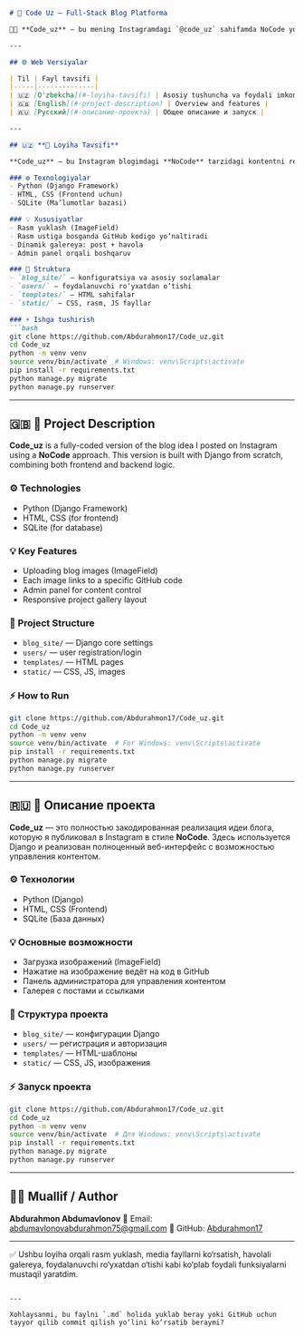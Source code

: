 ````markdown
# 🚀 Code Uz — Full-Stack Blog Platforma

🧑‍💻 **Code_uz** — bu mening Instagramdagi `@code_uz` sahifamda NoCode yondashuvida ko‘rsatgan loyihamning **kod orqali to‘liq yozilgan versiyasi**. Loyihada frontend va backend qismlar **Django framework** asosida yaratilgan.

---

## 🌐 Web Versiyalar

| Til | Fayl tavsifi |
|-----|--------------|
| 🇺🇿 [O'zbekcha](#-loyiha-tavsifi) | Asosiy tushuncha va foydali imkoniyatlar |
| 🇬🇧 [English](#-project-description) | Overview and features |
| 🇷🇺 [Русский](#-описание-проекта) | Общее описание и запуск |

---

## 🇺🇿 **📝 Loyiha Tavsifi**

**Code_uz** — bu Instagram blogimdagi **NoCode** tarzidagi kontentni real, **kodlangan shaklda** qayta yaratgan loyiham. Maqsadim — oddiy sahifalarni to‘liq web-platformaga aylantirish va Djangoda ishlashni chuqurlashtirish.

### ⚙️ Texnologiyalar
- Python (Django Framework)
- HTML, CSS (Frontend uchun)
- SQLite (Ma’lumotlar bazasi)

### 💡 Xususiyatlar
- Rasm yuklash (ImageField)
- Rasm ustiga bosganda GitHub kodigo yo‘naltiradi
- Dinamik galereya: post + havola
- Admin panel orqali boshqaruv

### 📁 Struktura
- `blog_site/` — konfiguratsiya va asosiy sozlamalar
- `users/` — foydalanuvchi ro‘yxatdan o‘tishi
- `templates/` — HTML sahifalar
- `static/` — CSS, rasm, JS fayllar

### ⚡ Ishga tushirish
```bash
git clone https://github.com/Abdurahmon17/Code_uz.git
cd Code_uz
python -m venv venv
source venv/bin/activate  # Windows: venv\Scripts\activate
pip install -r requirements.txt
python manage.py migrate
python manage.py runserver
````

---

## 🇬🇧 **📝 Project Description**

**Code\_uz** is a fully-coded version of the blog idea I posted on Instagram using a **NoCode** approach. This version is built with Django from scratch, combining both frontend and backend logic.

### ⚙️ Technologies

* Python (Django Framework)
* HTML, CSS (for frontend)
* SQLite (for database)

### 💡 Key Features

* Uploading blog images (ImageField)
* Each image links to a specific GitHub code
* Admin panel for content control
* Responsive project gallery layout

### 📁 Project Structure

* `blog_site/` — Django core settings
* `users/` — user registration/login
* `templates/` — HTML pages
* `static/` — CSS, JS, images

### ⚡ How to Run

```bash
git clone https://github.com/Abdurahmon17/Code_uz.git
cd Code_uz
python -m venv venv
source venv/bin/activate  # For Windows: venv\Scripts\activate
pip install -r requirements.txt
python manage.py migrate
python manage.py runserver
```

---

## 🇷🇺 **📝 Описание проекта**

**Code\_uz** — это полностью закодированная реализация идеи блога, которую я публиковал в Instagram в стиле **NoCode**. Здесь используется Django и реализован полноценный веб-интерфейс с возможностью управления контентом.

### ⚙️ Технологии

* Python (Django)
* HTML, CSS (Frontend)
* SQLite (База данных)

### 💡 Основные возможности

* Загрузка изображений (ImageField)
* Нажатие на изображение ведёт на код в GitHub
* Панель администратора для управления контентом
* Галерея с постами и ссылками

### 📁 Структура проекта

* `blog_site/` — конфигурации Django
* `users/` — регистрация и авторизация
* `templates/` — HTML-шаблоны
* `static/` — CSS, JS, изображения

### ⚡ Запуск проекта

```bash
git clone https://github.com/Abdurahmon17/Code_uz.git
cd Code_uz
python -m venv venv
source venv/bin/activate  # Для Windows: venv\Scripts\activate
pip install -r requirements.txt
python manage.py migrate
python manage.py runserver
```

---

## 👨‍💻 Muallif / Author

**Abdurahmon Abdumavlonov**
📧 Email: [abdumavlonovabdurahmon75@gmail.com](mailto:abdumavlonovabdurahmon75@gmail.com)
🔗 GitHub: [Abdurahmon17](https://github.com/Abdurahmon17)

---

✅ Ushbu loyiha orqali rasm yuklash, media fayllarni ko‘rsatish, havolali galereya, foydalanuvchi ro‘yxatdan o‘tishi kabi ko‘plab foydali funksiyalarni mustaqil yaratdim.

```

---

Xohlaysanmi, bu faylni `.md` holida yuklab beray yoki GitHub uchun tayyor qilib commit qilish yo‘lini ko‘rsatib beraymi?
```

